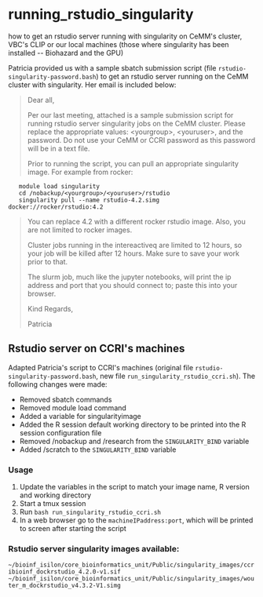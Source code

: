 # running_rstudio_singularity
how to get an rstudio server running with singularity on CeMM's cluster, VBC's CLIP or our local machines (those where singularity has been installed -- Biohazard and the GPU)

Patricia provided us with a sample sbatch submission script (file `rstudio-singularity-password.bash`) to get an rstudio server running on the CeMM cluster with singularity. Her email is included below:

> Dear all,
> 
>Per our last meeting, attached is a sample submission script for running rstudio server singularity jobs on the CeMM cluster.  Please replace the appropriate values: \<yourgroup\>, \<youruser\>, and the password.  Do not use your CeMM or CCRI password as this password will be in a text file.
>
>Prior to running the script, you can pull an appropriate singularity image.  For example from rocker:

 ```
    module load singularity
    cd /nobackup/<yourgroup>/<youruser>/rstudio
    singularity pull --name rstudio-4.2.simg docker://rocker/rstudio:4.2
 ```
>
>You can replace 4.2 with a different rocker rstudio image.  Also, you are not limited to rocker images.
>
>Cluster jobs running in the intereactiveq are limited to 12 hours, so your job will be killed after 12 hours.  Make sure to save your work prior to that.  
>
>The slurm job, much like the jupyter notebooks, will print the ip address and port that you should connect to; paste this into your browser.
>
>Kind Regards,
>
>Patricia


## Rstudio server on CCRI's machines

Adapted Patricia's script to CCRI's machines (original file `rstudio-singularity-password.bash`, new file `run_singularity_rstudio_ccri.sh`). The following changes were made:

* Removed sbatch commands
* Removed module load command
* Added a variable for singularityimage
* Added the R session default working directory to be printed into the R session configuration file 
* Removed /nobackup and /research from the `SINGULARITY_BIND` variable
* Added /scratch to the `SINGULARITY_BIND` variable

### Usage

1. Update the variables in the script to match your image name, R version and working directory
2. Start a tmux session
3. Run `bash run_singularity_rstudio_ccri.sh`
4. In a web browser go to the `machineIPaddress:port`, which will be printed to screen after starting the script

### Rstudio server singularity images available:

 `~/bioinf_isilon/core_bioinformatics_unit/Public/singularity_images/ccribioinf_dockrstudio_4.2.0-v1.sif`
  `~/bioinf_isilon/core_bioinformatics_unit/Public/singularity_images/wouter_m_dockrstudio_v4.3.2-V1.simg`
